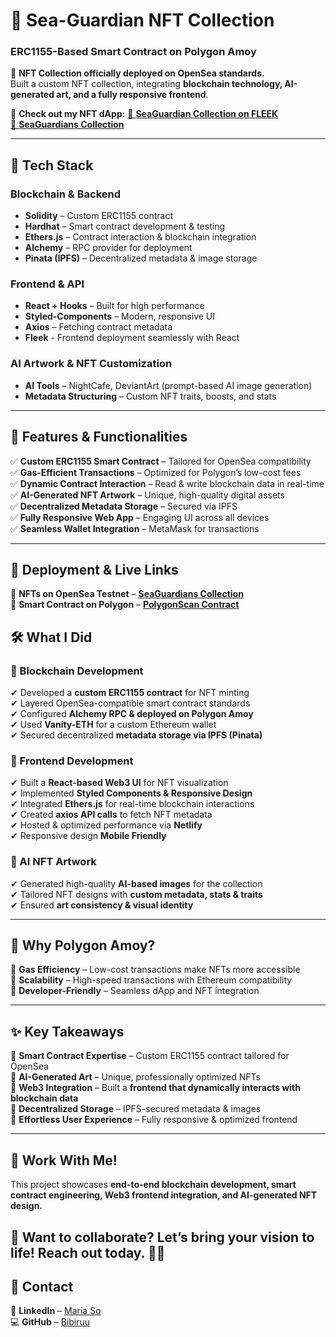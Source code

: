 # 🌊 Sea-Guardian NFT Collection  
### **ERC1155-Based Smart Contract on Polygon Amoy**  

🚀 **NFT Collection officially deployed on OpenSea standards.**  
Built a custom NFT collection, integrating **blockchain technology, AI-generated art, and a fully responsive frontend**.  

🔗 **Check out my NFT dApp:** 
[🌟 **SeaGuardian Collection on FLEEK**](https://seaguardians-collection.on-fleek.app/)  
[🌟 **SeaGuardians Collection**](https://testnets.opensea.io/collection/seaguardians-collection)  


---

## **🔧 Tech Stack**
### **Blockchain & Backend**
- **Solidity** – Custom ERC1155 contract  
- **Hardhat** – Smart contract development & testing  
- **Ethers.js** – Contract interaction & blockchain integration  
- **Alchemy** – RPC provider for deployment  
- **Pinata (IPFS)** – Decentralized metadata & image storage  

### **Frontend & API**
- **React + Hooks** – Built for high performance  
- **Styled-Components** – Modern, responsive UI  
- **Axios** – Fetching contract metadata   
- **Fleek** - Frontend deployment seamlessly with React

### **AI Artwork & NFT Customization**
- **AI Tools** – NightCafe, DeviantArt (prompt-based AI image generation)  
- **Metadata Structuring** – Custom NFT traits, boosts, and stats  

---

## **🚀 Features & Functionalities**
✅ **Custom ERC1155 Smart Contract** – Tailored for OpenSea compatibility  
✅ **Gas-Efficient Transactions** – Optimized for Polygon’s low-cost fees  
✅ **Dynamic Contract Interaction** – Read & write blockchain data in real-time  
✅ **AI-Generated NFT Artwork** – Unique, high-quality digital assets  
✅ **Decentralized Metadata Storage** – Secured via IPFS  
✅ **Fully Responsive Web App** – Engaging UI across all devices  
✅ **Seamless Wallet Integration** – MetaMask for transactions  

---

## **📌 Deployment & Live Links**
🔹 **NFTs on OpenSea Testnet** – [**SeaGuardians Collection**](https://testnets.opensea.io/collection/seaguardians-collection)  
🔹 **Smart Contract on Polygon** – [**PolygonScan Contract**](https://amoy.polygonscan.com/token/0x02dfbe332ad4913d3635869ca2c118c7571de0e0)  


## **🛠 What I Did**
### **🔹 Blockchain Development**
✔ Developed a **custom ERC1155 contract** for NFT minting  
✔ Layered OpenSea-compatible smart contract standards  
✔ Configured **Alchemy RPC & deployed on Polygon Amoy**  
✔ Used **Vanity-ETH** for a custom Ethereum wallet  
✔ Secured decentralized **metadata storage via IPFS (Pinata)**  

### **🔹 Frontend Development**
✔ Built a **React-based Web3 UI** for NFT visualization  
✔ Implemented **Styled Components & Responsive Design**  
✔ Integrated **Ethers.js** for real-time blockchain interactions  
✔ Created **axios API calls** to fetch NFT metadata  
✔ Hosted & optimized performance via **Netlify**  
✔ Responsive design **Mobile Friendly**

### **🔹 AI NFT Artwork**
✔ Generated high-quality **AI-based images** for the collection  
✔ Tailored NFT designs with **custom metadata, stats & traits**  
✔ Ensured **art consistency & visual identity**  

---

## **🎯 Why Polygon Amoy?**
🔹 **Gas Efficiency** – Low-cost transactions make NFTs more accessible  
🔹 **Scalability** – High-speed transactions with Ethereum compatibility  
🔹 **Developer-Friendly** – Seamless dApp and NFT integration  

---

## **✨ Key Takeaways**
🔹 **Smart Contract Expertise** – Custom ERC1155 contract tailored for OpenSea  
🔹 **AI-Generated Art** – Unique, professionally optimized NFTs  
🔹 **Web3 Integration** – Built a **frontend that dynamically interacts with blockchain data**  
🔹 **Decentralized Storage** – IPFS-secured metadata & images  
🔹 **Effortless User Experience** – Fully responsive & optimized frontend  

---

## **👋 Work With Me!**
This project showcases **end-to-end blockchain development, smart contract engineering, Web3 frontend integration, and AI-generated NFT design.**  

🚀 **Want to collaborate?** Let’s bring your vision to life! Reach out today. 👋😊
---

## **📩 Contact**
💼 **LinkedIn** – [Maria So](https://www.linkedin.com/in/maria-so-bbb471215/)  
💻 **GitHub** – [Bibiruu](https://github.com/Bibiruu)  
